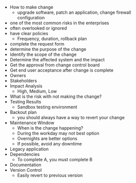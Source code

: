 - How to make change
	- upgrade software, patch an application, change firewall configuration
- one of the most common risks in the enterprises
- often overlooked or ignored
- have clear policies
	- Frequency, duration, rollback plan
- complete the request form
- determine the purpose of the change
- Identify the scope of the change
- Determine the affected system and the impact
- Get the approval from change control board
- Get end user acceptance after change is complete
- Owners
- Stakeholders
- Impact Analysis
	- High, Medium, Low
- What is the risk with not making the change?
- Testing Results
	- Sandbox testing environment
- Backout plan
	- you should always have a way to revert your change
- Maintenance Window
	- When is the change happening?
	- During the workday may not best option
	- Overnights are better options
	- If possible, avoid any downtime
- Legacy application
- Dependencies
	- To complete A, you must complete B
- Documentation
- Version Control
	- Easily revert to previous version

